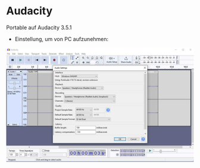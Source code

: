 # Audacity

Portable auf Audacity 3.5.1

- Einstellung, um von PC aufzunehmen:

![](../_bilder/Audacity_Einstellung.jpg)
